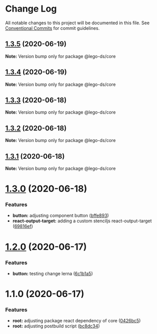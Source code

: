 # Change Log

All notable changes to this project will be documented in this file.
See [Conventional Commits](https://conventionalcommits.org) for commit guidelines.

## [1.3.5](https://github.com/victormath12/lego-ds/compare/@lego-ds/core@1.3.4...@lego-ds/core@1.3.5) (2020-06-19)

**Note:** Version bump only for package @lego-ds/core





## [1.3.4](https://github.com/victormath12/lego-ds/compare/@lego-ds/core@1.3.3...@lego-ds/core@1.3.4) (2020-06-19)

**Note:** Version bump only for package @lego-ds/core





## [1.3.3](https://github.com/victormath12/lego-ds/compare/@lego-ds/core@1.3.2...@lego-ds/core@1.3.3) (2020-06-18)

**Note:** Version bump only for package @lego-ds/core





## [1.3.2](https://github.com/victormath12/lego-ds/compare/@lego-ds/core@1.3.1...@lego-ds/core@1.3.2) (2020-06-18)

**Note:** Version bump only for package @lego-ds/core





## [1.3.1](https://github.com/victormath12/lego-ds/compare/@lego-ds/core@1.3.0...@lego-ds/core@1.3.1) (2020-06-18)

**Note:** Version bump only for package @lego-ds/core





# [1.3.0](https://github.com/victormath12/lego-ds/compare/@lego-ds/core@1.2.0...@lego-ds/core@1.3.0) (2020-06-18)


### Features

* **button:** adjusting component button ([bffe893](https://github.com/victormath12/lego-ds/commit/bffe8935ce52f0bd64f0d00137d59019cf26b0b6))
* **react-output-target:** adding a custom stenciljs react-output-target ([69816ef](https://github.com/victormath12/lego-ds/commit/69816efab5508c4049fd33bf52685be61e8b5710))





# [1.2.0](https://github.com/victormath12/lego-ds/compare/@lego-ds/core@1.1.0...@lego-ds/core@1.2.0) (2020-06-17)


### Features

* **button:** testing change lerna ([6c1b1a5](https://github.com/victormath12/lego-ds/commit/6c1b1a5dcefdb30c055f277637faf7b0f32c4c08))





# 1.1.0 (2020-06-17)


### Features

* **root:** adjusting package react dependency of core ([0426bc5](https://github.com/victormath12/lego-ds/commit/0426bc59719a6d3f1960de082dd96ecbef362d3e))
* **root:** adjusting postbuild script ([bc8dc34](https://github.com/victormath12/lego-ds/commit/bc8dc3434ab219eb7d5aef0f2ad7992be544a8be))
